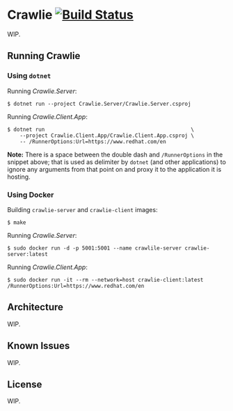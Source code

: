 # Crawlie [![Build Status](https://travis-ci.org/isutton/crawlie.svg?branch=master)](https://travis-ci.org/isutton/crawlie)

WIP.

## Running Crawlie

### Using `dotnet`

Running *Crawlie.Server*:

```shell
$ dotnet run --project Crawlie.Server/Crawlie.Server.csproj
```

Running *Crawlie.Client.App*:

```shell
$ dotnet run                                               \
    --project Crawlie.Client.App/Crawlie.Client.App.csproj \
    -- /RunnerOptions:Url=https://www.redhat.com/en
```

**Note:** There is a space between the double dash and `/RunnerOptions` in the 
snippet above; that is used as delimiter by `dotnet` (and other applications) 
to ignore any arguments from that point on and proxy it to the application it 
is hosting.

### Using Docker

Building `crawlie-server` and `crawlie-client` images:

```shell
$ make
```

Running *Crawlie.Server*:

```shell
$ sudo docker run -d -p 5001:5001 --name crawlile-server crawlie-server:latest
```

Running *Crawlie.Client.App*:

```shell
$ sudo docker run -it --rm --network=host crawlie-client:latest /RunnerOptions:Url=https://www.redhat.com/en
```

## Architecture
    
WIP.    

## Known Issues

WIP.

## License

WIP.

